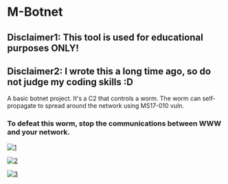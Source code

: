 # M-Botnet
## Disclaimer1: This tool is used for educational purposes ONLY!
## Disclaimer2: I wrote this a long time ago, so do not judge my coding skills :D
A basic botnet project. It's a C2 that controls a worm. The worm can self-propagate to spread around the network using MS17-010 vuln. 
### To defeat this worm, stop the communications between WWW and your network.

[![1](https://raw.githubusercontent.com/M507/M-Botnet/master/img/a.png)](https://raw.githubusercontent.com/M507/M-Botnet/master/img/a.png)

[![2](https://raw.githubusercontent.com/M507/M-Botnet/master/img/c.png)](https://raw.githubusercontent.com/M507/M-Botnet/master/img/c.png)

[![3](https://raw.githubusercontent.com/M507/M-Botnet/master/img/b2.png)](https://raw.githubusercontent.com/M507/M-Botnet/master/img/b2.png)
